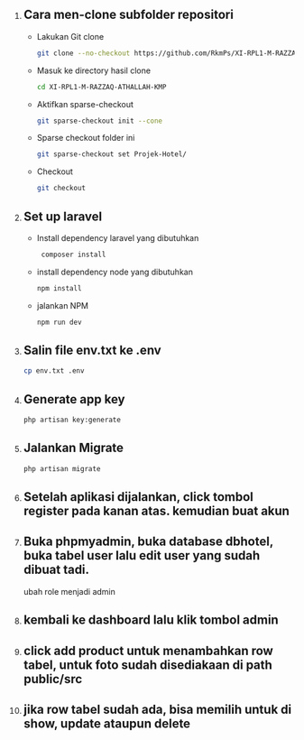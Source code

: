 1. ## Cara men-clone subfolder repositori

    - Lakukan Git clone
       ```bash
       git clone --no-checkout https://github.com/RkmPs/XI-RPL1-M-RAZZAQ-ATHALLAH-KMP
       ```
    - Masuk ke directory hasil clone
       ```bash
       cd XI-RPL1-M-RAZZAQ-ATHALLAH-KMP
       ```
    - Aktifkan sparse-checkout
       ```bash
       git sparse-checkout init --cone
       ```
    - Sparse checkout folder ini
       ```bash
       git sparse-checkout set Projek-Hotel/
       ```
    - Checkout
       ```bash
       git checkout
       ```

2. ## Set up laravel
    - Install dependency laravel yang dibutuhkan
      ```bash
       composer install
       ```
    - install dependency node yang dibutuhkan
       ```bash
       npm install
       ```
    - jalankan NPM
       ```bash
       npm run dev
       ```

3. ## Salin file env.txt ke .env
   ```bash
   cp env.txt .env
   ```

4. ## Generate app key
   ```bash
   php artisan key:generate
   ```

5. ## Jalankan Migrate
   ```bash
   php artisan migrate
   ```

6. ## Setelah aplikasi dijalankan, click tombol register pada kanan atas. kemudian buat akun

7. ## Buka phpmyadmin, buka database dbhotel, buka tabel user lalu edit user yang sudah dibuat tadi.
   ubah role menjadi admin

8. ## kembali ke dashboard lalu klik tombol admin

9. ## click add product untuk menambahkan row tabel, untuk foto sudah disediakaan di path public/src
 
10. ## jika row tabel sudah ada, bisa memilih untuk di show, update ataupun delete
